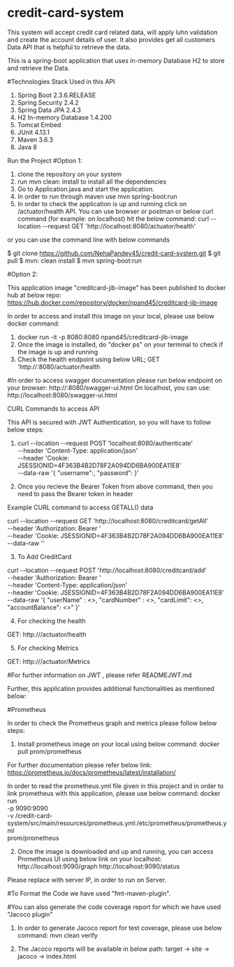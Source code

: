 # credit-card-system
This system will accept credit card related data, will apply luhn validation and create the account details of user. It also provides get all customers Data API that is helpful to retrieve the data.

This is a spring-boot application that uses in-memory Database H2 to store and retrieve the Data.

#Technologies Stack Used in this API

1) Spring Boot 2.3.6.RELEASE
2) Spring Security 2.4.2
3) Spring Data JPA 2.4.3
4) H2 In-memory Database 1.4.200
5) Tomcat Embed 
6) JUnit 4.13.1
7) Maven 3.6.3
8) Java 8

Run the Project
#Option 1:

1) clone the repository on your system
2) run mvn clean: install to install all the dependencies
3) Go to Application.java and start the application.
4) In order to run through maven use mvn spring-boot:run
5) In order to check the application is up and running click on /actuator/health API. You can use browser or postman or below curl command (for example: on localhost) hit the below command:
   curl --location --request GET 'http://localhost:8080/actuator/health'

or you can use the command line with below commands

$ git clone https://github.com/NehaPandey45/credit-card-system.git
$ git pull 
$ mvn: clean install
$ mvn spring-boot:run

#Option 2:

This application image "creditcard-jib-image" has been published to docker hub at below repo:
https://hub.docker.com/repository/docker/npand45/creditcard-jib-image

In order to access and install this image on your local, please use below docker command:

1) docker run -it -p 8080:8080 npand45/creditcard-jib-image
2) Once the image is installed, do "docker ps" on your terminal to check if the image is up and running 
3) Check the health endpoint using below URL;
   GET 'http://<hostname>:8080/actuator/health
  

#In order to access swagger documentation please run below endpoint on your browser:
http://<hostname>:8080/swagger-ui.html
On localhost, you can use:
http://localhost:8080/swagger-ui.html

CURL Commands to access API

This API is secured with JWT Authentication, so you will have to follow below steps:

1) curl --location --request POST 'localhost:8080/authenticate' \
--header 'Content-Type: application/json' \
--header 'Cookie: JSESSIONID=4F363B4B2D78F2A094DD6BA900EA11E8' \
--data-raw '{
	"username":<username>,
	"password":<password>
}'

2) Once you recieve the Bearer Token from above command, then you need to pass the Bearer token in header
   
Example CURL command to access GETALL() data

   curl --location --request GET 'http://localhost:8080/creditcard/getAll' \
--header 'Authorization: Bearer <JWT TOKEN>' \
--header 'Cookie: JSESSIONID=4F363B4B2D78F2A094DD6BA900EA11E8' \
--data-raw ''

3) To Add CreditCard

curl --location --request POST 'http://localhost:8080/creditcard/add' \
--header 'Authorization: Bearer <JWT TOKEN>' \
--header 'Content-Type: application/json' \
--header 'Cookie: JSESSIONID=4F363B4B2D78F2A094DD6BA900EA11E8' \
--data-raw '{
 "userName" : <>,
 "cardNumber" : <>,
 "cardLimit": <>,
 "accountBalance": <>"
}'
   
4) For checking the health

GET: http://<server IP: PORT>/actuator/health
   
5) For checking Metrics

GET: http://<server IP: PORT>/actuator/Metrics


#For further information on JWT , please refer READMEJWT.md
   
Further, this application provides additional functionalities as mentioned below:

#Prometheus 

In order to check the Prometheus graph and metrics please follow below steps:

1) Install prometheus image on your local using below command:
docker pull prom/prometheus

For further documentation please refer below link:
https://prometheus.io/docs/prometheus/latest/installation/

In order to read the prometheus.yml file given in this project and in order to link prometheus with this application, please use below command:
docker run \
    -p 9090:9090 \
    -v <path of your workspace>/credit-card-system/src/main/resources/prometheus.yml:/etc/prometheus/prometheus.yml \
    prom/prometheus
  
  2) Once the image is downloaded and up and running, you can access Prometheus UI using below link on your localhost:
  http://localhost:9090/graph
  http://localhost:9090/status
  
  Please replace <localhost> with server IP, in order to run on Server.
  
 #To Format the Code we have used "fmt-maven-plugin". 
 
 #You can also generate the code coverage report for which we have used "Jacoco plugin"
 
 1) In order to generate Jacoco report for test coverage, please use below command:
     mvn clean verify
     
 2) The Jacoco reports will be available in below path:
    target -> site -> jacoco -> index.html


